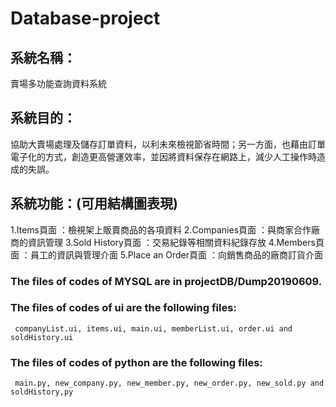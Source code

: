 # Database-project

## 系統名稱：
賣場多功能查詢資料系統

## 系統目的：
協助大賣場處理及儲存訂單資料，以利未來檢視節省時間；另一方面，也藉由訂單電子化的方式，創造更高營運效率，並因將資料保存在網路上，減少人工操作時造成的失誤。

## 系統功能：(可用結構圖表現)

1.Items頁面           ：檢視架上販賣商品的各項資料
2.Companies頁面       ：與商家合作廠商的資訊管理
3.Sold History頁面    ：交易紀錄等相關資料紀錄存放
4.Members頁面         ：員工的資訊與管理介面
5.Place an Order頁面  ：向銷售商品的廠商訂貨介面

### The files of codes of MYSQL are in projectDB/Dump20190609.
### The files of codes of ui are the following files:
     companyList.ui, items.ui, main.ui, memberList.ui, order.ui and soldHistory.ui
### The files of codes of python are the following files:
     main.py, new_company.py, new_member.py, new_order.py, new_sold.py and soldHistory,py
     
